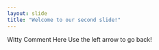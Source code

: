 ```yaml
---
layout: slide
title: "Welcome to our second slide!"
---
```

Witty Comment Here
Use the left arrow to go back!
